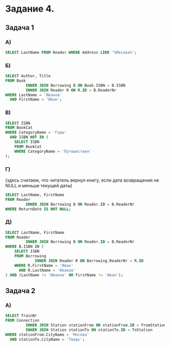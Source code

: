 # Задание 4.

## Задача 1
### А)
```sql
SELECT LastName FROM Reader WHERE Address LIKE '%Москва%';
```

### Б) 
```sql
SELECT Author, Title
FROM Book
         INNER JOIN Borrowing B ON Book.ISBN = B.ISBN
         INNER JOIN Reader R ON R.ID = B.ReaderNr
WHERE LastName = 'Иванов'
  AND FirstName = 'Иван';
```

### В)

```sql
SELECT ISBN
FROM BookCat
WHERE CategoryName = 'Горы'
  AND ISBN NOT IN (
    SELECT ISBN
    FROM BookCat
    WHERE CategoryName = 'Путешествия'
);
```

### Г) 
(здесь считаем, что читатель вернул книгу, если дата возвращения не NULL и меньше текущей даты)
```sql
SELECT LastName, FirstName
FROM Reader
         INNER JOIN Borrowing B ON Reader.ID = B.ReaderNr
WHERE ReturnDate IS NOT NULL;
```

### Д) 
```sql
SELECT LastName, FirstName
FROM Reader
         INNER JOIN Borrowing B ON Reader.ID = B.ReaderNr
WHERE B.ISBN IN (
    SELECT ISBN
    FROM Borrowing
             INNER JOIN Reader R ON Borrowing.ReaderNr = R.ID
    WHERE R.FirstName = 'Иван'
      AND R.LastName = 'Иванов'
) AND (LastName != 'Иванов' OR FirstName != 'Иван');
```


## Задача 2
### А) 
```sql
SELECT TrainNr
FROM Connection
         INNER JOIN Station stationFrom ON stationFrom.ID = FromStation
         INNER JOIN Station stationTo ON stationTo.ID = ToStation
WHERE stationFrom.CityName = 'Москва'
  AND stationTo.CityName = 'Тверь';
```
